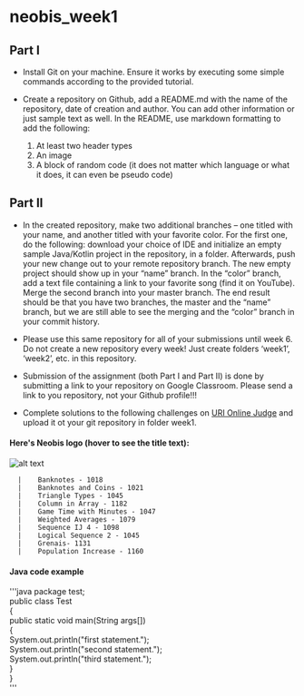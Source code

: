 # neobis_week1
## Part I
* Install Git on your machine. Ensure it works by executing some simple commands according to the provided tutorial.

* Create a repository on Github, add a README.md with the name of the repository, date of creation and author. You can add other information or just sample text as well. In the README, use markdown formatting to add the following:
  1. At least two header types
  2. An image
  3. A block of random code (it does not matter which language or what it does, it can even be pseudo code)

## Part II
* In the created repository, make two additional branches – one titled with your name, and another titled with your favorite color. For the first one, do the following: download your choice of IDE and initialize an empty sample Java/Kotlin project in the repository, in a folder. Afterwards, push your new change out to your remote repository branch. The new empty project should show up in your “name” branch. In the “color” branch, add a text file containing a link to your favorite song (find it on YouTube). Merge the second branch into your master branch. The end result should be that you have two branches, the master and the “name” branch, but we are still able to see the merging and the “color” branch in your commit history.

* Please use this same repository for all of your submissions until week 6. Do not create a new repository every week! Just create folders ‘week1’, ‘week2’, etc. in this repository.

* Submission of the assignment (both Part I and Part II) is done by submitting a link to your repository on Google Classroom.  Please send a link to you repository, not your Github profile!!!

* Complete solutions to the following challenges on [URI Online Judge](https://www.urionlinejudge.com.br/judge/en/login) and upload it ot your git repository in folder week1.

#### Here's Neobis logo (hover to see the title text):
![alt text](https://scontent.fagc3-2.fna.fbcdn.net/v/t1.0-9/p960x960/33720437_1539824862796558_591426587321171968_o.jpg?_nc_cat=106&_nc_sid=85a577&_nc_ohc=r-MNK4G_0R4AX8azRrj&_nc_ht=scontent.fagc3-2.fna&tp=6&oh=12e2ef4a35cafa793be54428f5120154&oe=5F88BD09)


      |    Banknotes - 1018
      |    Banknotes and Coins - 1021
      |    Triangle Types - 1045
      |    Column in Array - 1182 
      |    Game Time with Minutes - 1047
      |    Weighted Averages - 1079
      |    Sequence IJ 4 - 1098
      |    Logical Sequence 2 - 1045
      |    Grenais- 1131
      |    Population Increase - 1160
    
  #### Java code example
  
'''java
package test;  
public class Test  
{  
    public static void main(String args[])  
    {  
        System.out.println("first statement.");  
        System.out.println("second statement.");  
        System.out.println("third statement.");  
    }  
}  
'''
